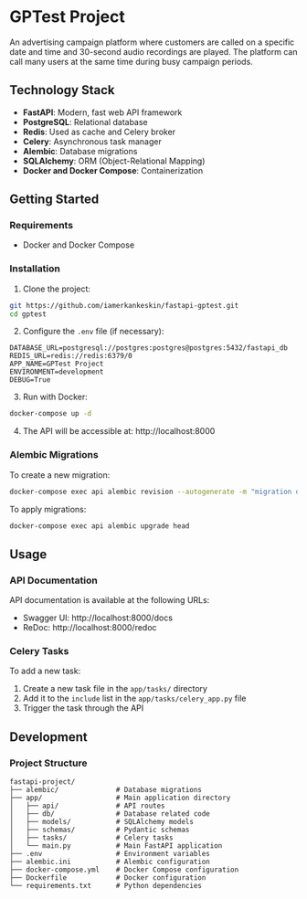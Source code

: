 # GPTest Project

An advertising campaign platform where customers are called on a specific date and time and 30-second audio recordings are played. The platform can call many users at the same time during busy campaign periods.

## Technology Stack

- **FastAPI**: Modern, fast web API framework
- **PostgreSQL**: Relational database
- **Redis**: Used as cache and Celery broker
- **Celery**: Asynchronous task manager
- **Alembic**: Database migrations
- **SQLAlchemy**: ORM (Object-Relational Mapping)
- **Docker and Docker Compose**: Containerization

## Getting Started

### Requirements

- Docker and Docker Compose

### Installation

1. Clone the project:
```bash
git https://github.com/iamerkankeskin/fastapi-gptest.git
cd gptest
```

2. Configure the `.env` file (if necessary):
```
DATABASE_URL=postgresql://postgres:postgres@postgres:5432/fastapi_db
REDIS_URL=redis://redis:6379/0
APP_NAME=GPTest Project
ENVIRONMENT=development
DEBUG=True
```

3. Run with Docker:
```bash
docker-compose up -d
```

4. The API will be accessible at: http://localhost:8000

### Alembic Migrations

To create a new migration:

```bash
docker-compose exec api alembic revision --autogenerate -m "migration description"
```

To apply migrations:

```bash
docker-compose exec api alembic upgrade head
```

## Usage

### API Documentation

API documentation is available at the following URLs:

- Swagger UI: http://localhost:8000/docs
- ReDoc: http://localhost:8000/redoc

### Celery Tasks

To add a new task:

1. Create a new task file in the `app/tasks/` directory
2. Add it to the `include` list in the `app/tasks/celery_app.py` file
3. Trigger the task through the API

## Development

### Project Structure

```
fastapi-project/
├── alembic/              # Database migrations
├── app/                  # Main application directory
│   ├── api/              # API routes
│   ├── db/               # Database related code
│   ├── models/           # SQLAlchemy models
│   ├── schemas/          # Pydantic schemas
│   ├── tasks/            # Celery tasks
│   └── main.py           # Main FastAPI application
├── .env                  # Environment variables
├── alembic.ini           # Alembic configuration
├── docker-compose.yml    # Docker Compose configuration
├── Dockerfile            # Docker configuration
└── requirements.txt      # Python dependencies
```